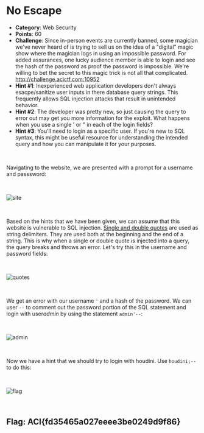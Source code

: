 
# No Escape

* **Category**: Web Security
* **Points**: 60
* **Challenge**: Since in-person events are currently banned, some magician we've never heard of is trying to sell us on the idea of a "digital" magic show where the magician logs in using an impossible password. For added assurances, one lucky audience member is able to login and see the hash of the password as proof the password is impossible. We're willing to bet the secret to this magic trick is not all that complicated. http://challenge.acictf.com:10952
* **Hint #1**: Inexperienced web application developers don't always esacpe/sanitize user inputs in there database query strings. This frequently allows SQL injection attacks that result in unintended behavior.
* **Hint #2**: The developer was pretty new, so just causing the query to error out may get you more information for the exploit. What happens when you use a single ' or " in each of the login fields?
* **Hint #3**: You'll need to login as a specific user. If you're new to SQL syntax, this might be useful resource for understanding the intended query and how you can manipulate it for your purposes.

<br />

Navigating to the website, we are presented with a prompt for a username and passsword:

<br />

![site](https://github.com/eesantiago/Writeups/blob/master/cyberstakes/2020/no_escape/screenshots/site.JPG)

<br />

Based on the hints that we have been given, we can assume that this website is vulnerable to SQL injection.  [Single and double quotes](https://www.netsparker.com/blog/web-security/fragmented-sql-injection-attacks/) are used as string delimiters. They are used both at the beginning and the end of a string. This is why when a single or double quote is injected into a query, the query breaks and throws an error. Let's try this in the username and password fields:

<br />

![quotes](https://github.com/eesantiago/Writeups/blob/master/cyberstakes/2020/no_escape/screenshots/quotes.JPG)

<br />

We get an error with our username `'` and a hash of the password.  We can user `--` to comment out the password portion of the SQL statement and login with user*admin* by using the statement `admin'--`:

<br />

![admin](https://github.com/eesantiago/Writeups/blob/master/cyberstakes/2020/no_escape/screenshots/admin.JPG)

<br />

Now we have a hint that we should try to login with houdini.  Use `houdini;--` to do this:

<br />

![flag](https://github.com/eesantiago/Writeups/blob/master/cyberstakes/2020/no_escape/screenshots/flag.JPG)

<br />

## Flag: ACI{fd35465a027eeee3be0249d9f86}
